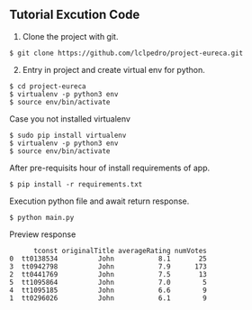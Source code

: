 ## Tutorial Excution Code

1. Clone the project with git.
```
$ git clone https://github.com/lclpedro/project-eureca.git
```

2. Entry in project and create virtual env for python.
```
$ cd project-eureca
$ virtualenv -p python3 env
$ source env/bin/activate
```

Case you not installed virtualenv
```
$ sudo pip install virtualenv
$ virtualenv -p python3 env
$ source env/bin/activate
```

After pre-requisits hour of install requirements of app.

```
$ pip install -r requirements.txt
```

Execution python file and await return response.

```
$ python main.py

```

Preview response

```
      tconst originalTitle averageRating numVotes
0  tt0138534          John           8.1       25
3  tt0942798          John           7.9      173
2  tt0441769          John           7.5       13
5  tt1095864          John           7.0        5
4  tt1095185          John           6.6        9
1  tt0296026          John           6.1        9
```


